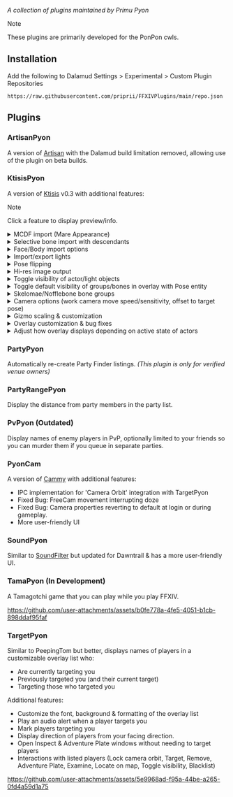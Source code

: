 *A collection of plugins maintained by Primu Pyon*

> [!NOTE]
> These plugins are primarily developed for the PonPon cwls.

## Installation

Add the following to Dalamud Settings > Experimental > Custom Plugin Repositories

`https://raw.githubusercontent.com/priprii/FFXIVPlugins/main/repo.json`

## Plugins

### ArtisanPyon

A version of [Artisan](https://github.com/PunishXIV/Artisan) with the Dalamud build limitation removed, allowing use of the plugin on beta builds.

### KtisisPyon

A version of [Ktisis](https://github.com/ktisis-tools/Ktisis) v0.3 with additional features:

> [!NOTE]
> Click a feature to display preview/info.

<details><summary>MCDF import (Mare Appearance)</summary><video src="https://github.com/user-attachments/assets/3e9fb3a2-0280-4d57-974f-88e4f8db865d"/></details>
<details><summary>Selective bone import with descendants</summary><video src="https://github.com/user-attachments/assets/8bbaecf2-dd27-4010-a0f4-7b249b4fc3b5"/></details>
<details><summary>Face/Body import options</summary><p><i>Face/Body import options are now in Ktisis v0.3.2, but they're currently buggy so KtisisPyon will continue to implement it differently.</i></p><video src="https://github.com/user-attachments/assets/71cb7439-7a05-4e9d-a64c-16a5b77f87e5"/></details>
<details><summary>Import/export lights</summary><video src="https://github.com/user-attachments/assets/b46153f1-9aba-4cae-9455-61f4c1edee19"/></details>
<details><summary>Pose flipping</summary><video src="https://github.com/user-attachments/assets/a99ee7ba-f047-48c1-9a8d-a5ef08a481a1"/></details>
<details><summary>Hi-res image output</summary><video src="https://github.com/user-attachments/assets/a0327b78-5944-4b85-89b9-98e2049a6ed9"/></details>
<details><summary>Toggle visibility of actor/light objects</summary><p><i>My cursor too shy for video, you toggle visibility with the icon to the left of the actor/light name. :3 The context menu is alternative way too.</i></p><video src="https://github.com/user-attachments/assets/e624210e-8f83-4773-8d1d-4be6ac824211"/></details>
<details><summary>Toggle default visibility of groups/bones in overlay with Pose entity</summary><p><i>When you toggle overlay visibility with the 'Pose' entity, any group/bone you choose to hide will not be made visible. You can still make them visible by specifically toggling their visibility, useful for bones that you rarely or never touch.</i></p><video src="https://github.com/user-attachments/assets/d76fee6a-e46f-456d-8eac-63cc3ecb11d5"/></details>
<details><summary>Skelomae/Nofflebone bone groups</summary><p><i>In addition to IVCS, groups for Skelomae/Nofflebones have been added so you can assign group colours, or hide them with the above visibility feature.</i></p></details>
<details><summary>Camera options (work camera move speed/sensitivity, offset to target pose)</summary><video src="https://github.com/user-attachments/assets/47a637c6-29d4-4aa2-a4ef-df407d9f5af8"/></details>
<details><summary>Gizmo scaling & customization</summary><video src="https://github.com/user-attachments/assets/bb714c4f-31d8-4ae3-aa08-0259ab75aecb"/></details>
<details><summary>Overlay customization & bug fixes</summary><video src="https://github.com/user-attachments/assets/0e8743f4-4fff-44b3-a1a9-173dad6de985"/></details>
<details><summary>Adjust how overlay displays depending on active state of actors</summary><video src="https://github.com/user-attachments/assets/871af91f-922f-4701-b960-0e2ff872486a"/></details>

### PartyPyon

Automatically re-create Party Finder listings. *(This plugin is only for verified venue owners)*

### PartyRangePyon

Display the distance from party members in the party list.

### PvPyon (Outdated)

Display names of enemy players in PvP, optionally limited to your friends so you can murder them if you queue in separate parties.

### PyonCam

A version of [Cammy](https://github.com/UnknownX7/Cammy) with additional features:
- IPC implementation for 'Camera Orbit' integration with TargetPyon
- Fixed Bug: FreeCam movement interrupting doze
- Fixed Bug: Camera properties reverting to default at login or during gameplay.
- More user-friendly UI

### SoundPyon

Similar to [SoundFilter](https://git.anna.lgbt/anna/SoundFilter) but updated for Dawntrail & has a more user-friendly UI.

### TamaPyon (In Development)

A Tamagotchi game that you can play while you play FFXIV.

https://github.com/user-attachments/assets/b0fe778a-4fe5-4051-b1cb-898ddaf95faf

### TargetPyon

Similar to PeepingTom but better, displays names of players in a customizable overlay list who:
- Are currently targeting you
- Previously targeted you (and their current target)
- Targeting those who targeted you

Additional features:
- Customize the font, background & formatting of the overlay list
- Play an audio alert when a player targets you
- Mark players targeting you
- Display direction of players from your facing direction.
- Open Inspect & Adventure Plate windows without needing to target players
- Interactions with listed players (Lock camera orbit, Target, Remove, Adventure Plate, Examine, Locate on map, Toggle visibility, Blacklist)

https://github.com/user-attachments/assets/5e9968ad-f95a-44be-a265-0fd4a59d1a75
